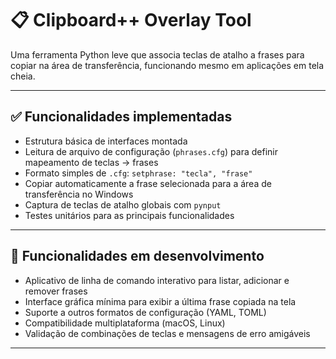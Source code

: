 # 📋 Clipboard++ Overlay Tool

Uma ferramenta Python leve que associa teclas de atalho a frases para copiar na área de transferência, funcionando mesmo em aplicações em tela cheia.

---

## ✅ Funcionalidades implementadas

- Estrutura básica de interfaces montada
- Leitura de arquivo de configuração (`phrases.cfg`) para definir mapeamento de teclas → frases
- Formato simples de `.cfg`: `setphrase: "tecla", "frase"`
- Copiar automaticamente a frase selecionada para a área de transferência no Windows
- Captura de teclas de atalho globais com `pynput`
- Testes unitários para as principais funcionalidades

---

## 🔄 Funcionalidades em desenvolvimento

- Aplicativo de linha de comando interativo para listar, adicionar e remover frases
- Interface gráfica mínima para exibir a última frase copiada na tela
- Suporte a outros formatos de configuração (YAML, TOML)
- Compatibilidade multiplataforma (macOS, Linux)
- Validação de combinações de teclas e mensagens de erro amigáveis

---

